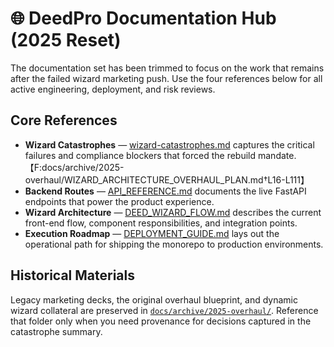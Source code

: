 # 🌐 DeedPro Documentation Hub (2025 Reset)

The documentation set has been trimmed to focus on the work that remains after the failed wizard marketing push. Use the four references below for all active engineering, deployment, and risk reviews.

## Core References
- **Wizard Catastrophes** — [wizard-catastrophes.md](./wizard-catastrophes.md) captures the critical failures and compliance blockers that forced the rebuild mandate.【F:docs/archive/2025-overhaul/WIZARD_ARCHITECTURE_OVERHAUL_PLAN.md†L16-L111】
- **Backend Routes** — [API_REFERENCE.md](./API_REFERENCE.md) documents the live FastAPI endpoints that power the product experience.
- **Wizard Architecture** — [DEED_WIZARD_FLOW.md](./DEED_WIZARD_FLOW.md) describes the current front-end flow, component responsibilities, and integration points.
- **Execution Roadmap** — [DEPLOYMENT_GUIDE.md](./DEPLOYMENT_GUIDE.md) lays out the operational path for shipping the monorepo to production environments.

## Historical Materials
Legacy marketing decks, the original overhaul blueprint, and dynamic wizard collateral are preserved in [`docs/archive/2025-overhaul/`](./archive/2025-overhaul/). Reference that folder only when you need provenance for decisions captured in the catastrophe summary.
